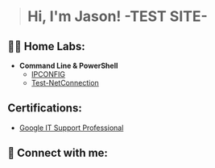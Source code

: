 > <h1>Hi, I'm Jason! -TEST SITE- 
<h2>👨‍💻 Home Labs:</h2>

- <b>Command Line & PowerShell </b>
  - [IPCONFIG](https://github.com/jasondasho/Find-IP-Lab)
  - [Test-NetConnection](https://github.com/jasondasho/Test-NetConnection)
    

<h2> Certifications:</h2>
   

 - [Google IT Support Professional](https://github.com/jasondasho/Find-IP-Lab/files/12328717/Coursera.PQKLU77YAQLJ.pdf)


    
          
<h2> 🤳 Connect with me:</h2>



[linkedin]: https://linkedin.com/in/
